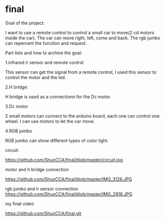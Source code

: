 # final


Goal of the project:


I want to use a remote control to control a small car to move(2 cd motors inside the car). The car can move right, left, come and back. The rgb jumbo can repercent the function and request. 



Part lists and how to archive the goal:


1.infrared ir sensor and remote control

This sensor can get the signal from a remote control, I used this sensor to control the motor and the led.



2.H bridge:

H bridge is used as a connectionn  for the Dc motor. 


3.Dc  motor

2 small motors can connect to the arduino board, each one can control one wheel. I can use motors to let the car move.


4.RGB jumbo

RGB jumbo can show different types of color light. 




circuit:

https://github.com/ShuoCCA/final/blob/master/circuit.jpg

motor and h bridge connection

https://github.com/ShuoCCA/final/blob/master/IMG_3126.JPG

rgb jumbo and ir sensor connection
https://github.com/ShuoCCA/final/blob/master/IMG_2818.JPG




my final video

https://github.com/ShuoCCA/final.git
